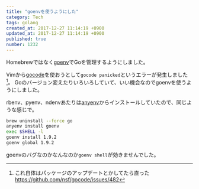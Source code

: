 ```yaml
---
title: "goenvを使うようにした"
category: Tech
tags: golang
created_at: 2017-12-27 11:14:19 +0900
updated_at: 2017-12-27 11:14:19 +0900
published: true
number: 1232
---
```


Homebrewではなく[goenv](https://github.com/syndbg/goenv)でGoを管理するようにしました。

Vimから[gocode](https://github.com/nsf/gocode)を使おうとして`gocode panicked`というエラーが発生しました[^1]。 Goのバージョン変えたりいろいろしていて、いい機会なのでgoenvを使うようにしました。

[^1]: これ自体はパッケージのアップデートとかしてたら直った
 https://github.com/nsf/gocode/issues/482



rbenv、pyenv、ndenvあたりは[anyenv](https://github.com/riywo/anyenv)からインストールしていたので、同じような感じで。

```bash
brew uninstall --force go
anyenv install goenv
exec $SHELL -l
goenv install 1.9.2
goenv global 1.9.2
```

goenvのバグなのかなんなのか`goenv shell`が効きませんでした。
